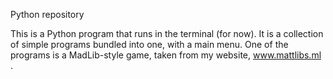 Python repository


This is a Python program that runs in the terminal (for now).
It is a collection of simple programs bundled into one, with a main menu.
One of the programs is a MadLib-style game, taken from my website, www.mattlibs.ml .





